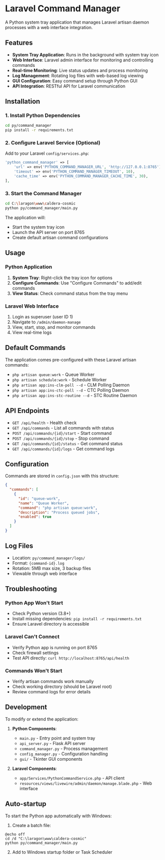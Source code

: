 # Laravel Command Manager

A Python system tray application that manages Laravel artisan daemon processes with a web interface integration.

## Features

- **System Tray Application**: Runs in the background with system tray icon
- **Web Interface**: Laravel admin interface for monitoring and controlling commands
- **Real-time Monitoring**: Live status updates and process monitoring
- **Log Management**: Rotating log files with web-based log viewing
- **GUI Configuration**: Easy command setup through Python GUI
- **API Integration**: RESTful API for Laravel communication

## Installation

### 1. Install Python Dependencies

```bash
cd py/command_manager
pip install -r requirements.txt
```

### 2. Configure Laravel Service (Optional)

Add to your Laravel `config/services.php`:

```php
'python_command_manager' => [
    'url' => env('PYTHON_COMMAND_MANAGER_URL', 'http://127.0.0.1:8765'),
    'timeout' => env('PYTHON_COMMAND_MANAGER_TIMEOUT', 10),
    'cache_time' => env('PYTHON_COMMAND_MANAGER_CACHE_TIME', 30),
],
```

### 3. Start the Command Manager

```bash
cd C:\laragon\www\caldera-cosmic
python py/command_manager/main.py
```

The application will:
- Start the system tray icon
- Launch the API server on port 8765
- Create default artisan command configurations

## Usage

### Python Application

1. **System Tray**: Right-click the tray icon for options
2. **Configure Commands**: Use "Configure Commands" to add/edit commands
3. **View Status**: Check command status from the tray menu

### Laravel Web Interface

1. Login as superuser (user ID 1)
2. Navigate to `/admin/daemon-manage`
3. View, start, stop, and monitor commands
4. View real-time logs

## Default Commands

The application comes pre-configured with these Laravel artisan commands:

- `php artisan queue:work` - Queue Worker
- `php artisan schedule:work` - Schedule Worker  
- `php artisan app:ins-clm-poll --d` - CLM Polling Daemon
- `php artisan app:ins-ctc-poll --d` - CTC Polling Daemon
- `php artisan app:ins-stc-routine --d` - STC Routine Daemon

## API Endpoints

- `GET /api/health` - Health check
- `GET /api/commands` - List all commands with status
- `POST /api/commands/{id}/start` - Start command
- `POST /api/commands/{id}/stop` - Stop command
- `GET /api/commands/{id}/status` - Get command status
- `GET /api/commands/{id}/logs` - Get command logs

## Configuration

Commands are stored in `config.json` with this structure:

```json
{
  "commands": [
    {
      "id": "queue-work",
      "name": "Queue Worker",
      "command": "php artisan queue:work",
      "description": "Process queued jobs",
      "enabled": true
    }
  ]
}
```

## Log Files

- Location: `py/command_manager/logs/`
- Format: `{command-id}.log`
- Rotation: 5MB max size, 3 backup files
- Viewable through web interface

## Troubleshooting

### Python App Won't Start
- Check Python version (3.8+)
- Install missing dependencies: `pip install -r requirements.txt`
- Ensure Laravel directory is accessible

### Laravel Can't Connect
- Verify Python app is running on port 8765
- Check firewall settings
- Test API directly: `curl http://localhost:8765/api/health`

### Commands Won't Start
- Verify artisan commands work manually
- Check working directory (should be Laravel root)
- Review command logs for error details

## Development

To modify or extend the application:

1. **Python Components**:
   - `main.py` - Entry point and system tray
   - `api_server.py` - Flask API server
   - `command_manager.py` - Process management
   - `config_manager.py` - Configuration handling
   - `gui/` - Tkinter GUI components

2. **Laravel Components**:
   - `app/Services/PythonCommandService.php` - API client
   - `resources/views/livewire/admin/daemon/manage.blade.php` - Web interface

## Auto-startup

To start the Python app automatically with Windows:

1. Create a batch file:
```batch
@echo off
cd /d "C:\laragon\www\caldera-cosmic"
python py/command_manager/main.py
```

2. Add to Windows startup folder or Task Scheduler